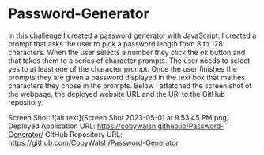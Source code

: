 # Password-Generator

In this challenge I created a password generator with JavaScript. I created a prompt that asks the user to pick a password length from 8 to 128 characters. When the user selects a number they click the ok button and that takes them to a series of character prompts. The user needs to select yes to at least one of the character prompt. Once the user finishes the prompts they are given a password displayed in the text box that mathes characters they chose in the prompts. Below I attatched the screen shot of the webpage, the deployed website URL and the URl to the GitHub repository.

Screen Shot: ![alt text](Screen Shot 2023-05-01 at 9.53.45 PM.png)
Deployed Application URL: https://cobywalsh.github.io/Password-Generator/
GitHub Repository URL: https://github.com/CobyWalsh/Password-Generator